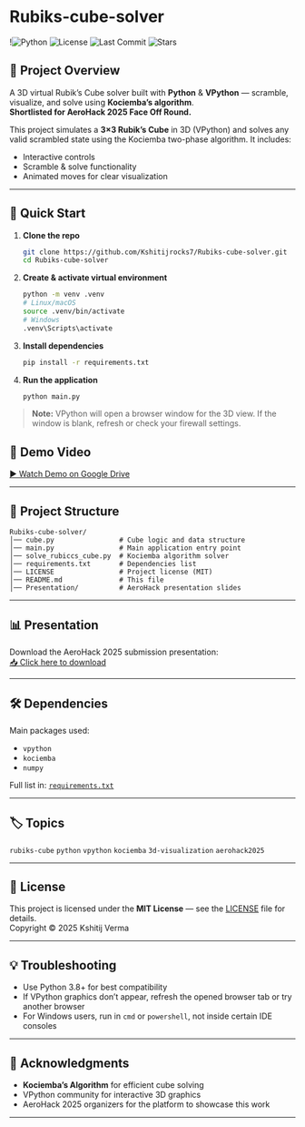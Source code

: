 # Rubiks-cube-solver

!![Python](https://img.shields.io/badge/python-3.10-blue.svg)
![License](https://img.shields.io/badge/license-MIT-green.svg)
![Last Commit](https://img.shields.io/github/last-commit/Kshitij-Verma/Rubiks-Cube-Solver)
![Stars](https://img.shields.io/github/stars/Kshitij-Verma/Rubiks-Cube-Solver?style=social)


## 🧩 Project Overview
A 3D virtual Rubik’s Cube solver built with **Python** & **VPython** — scramble, visualize, and solve using **Kociemba’s algorithm**.  
**Shortlisted for AeroHack 2025 Face Off Round.**

This project simulates a **3×3 Rubik’s Cube** in 3D (VPython) and solves any valid scrambled state using the Kociemba two-phase algorithm. It includes:
- Interactive controls
- Scramble & solve functionality
- Animated moves for clear visualization

---

## 🚀 Quick Start

1. **Clone the repo**  
   ```bash
   git clone https://github.com/Kshitijrocks7/Rubiks-cube-solver.git
   cd Rubiks-cube-solver
   ```

2. **Create & activate virtual environment**
   ```bash
   python -m venv .venv
   # Linux/macOS
   source .venv/bin/activate
   # Windows
   .venv\Scripts\activate
   ```

3. **Install dependencies**
   ```bash
   pip install -r requirements.txt
   ```

4. **Run the application**
   ```bash
   python main.py
   ```

> **Note:** VPython will open a browser window for the 3D view. If the window is blank, refresh or check your firewall settings.
## 🎥 Demo Video
[▶ Watch Demo on Google Drive](https://drive.google.com/uc?id=1coXM6EN4oZJLrDu7GL_sDZovCXRrh9Ad&export=download)


---

## 📂 Project Structure
```
Rubiks-cube-solver/
│── cube.py                # Cube logic and data structure
│── main.py                # Main application entry point
│── solve_rubiccs_cube.py  # Kociemba algorithm solver
│── requirements.txt       # Dependencies list
│── LICENSE                # Project license (MIT)
│── README.md              # This file
│── Presentation/          # AeroHack presentation slides
```

---

## 📊 Presentation

Download the AeroHack 2025 submission presentation:  
[📥 Click here to download](Presentation/Your_PPT_File_Name.pptx)

---

## 🛠 Dependencies

Main packages used:
- `vpython`
- `kociemba`
- `numpy`

Full list in: [`requirements.txt`](requirements.txt)

---

## 🏷 Topics
`rubiks-cube` `python` `vpython` `kociemba` `3d-visualization` `aerohack2025`

---

## 📜 License
This project is licensed under the **MIT License** — see the [LICENSE](LICENSE) file for details.  
Copyright © 2025 Kshitij Verma

---

## 💡 Troubleshooting
- Use Python 3.8+ for best compatibility
- If VPython graphics don’t appear, refresh the opened browser tab or try another browser
- For Windows users, run in `cmd` or `powershell`, not inside certain IDE consoles

---

## 🌟 Acknowledgments
- **Kociemba’s Algorithm** for efficient cube solving
- VPython community for interactive 3D graphics
- AeroHack 2025 organizers for the platform to showcase this work

---
